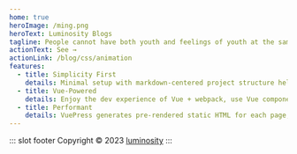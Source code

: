 ```yaml
---
home: true
heroImage: /ming.png
heroText: Luminosity Blogs
tagline: People cannot have both youth and feelings of youth at the same time.
actionText: See →
actionLink: /blog/css/animation
features:
  - title: Simplicity First
    details: Minimal setup with markdown-centered project structure helps you focus on writing.
  - title: Vue-Powered
    details: Enjoy the dev experience of Vue + webpack, use Vue components in markdown, and develop custom themes with Vue.
  - title: Performant
    details: VuePress generates pre-rendered static HTML for each page, and runs as an SPA once a page is loaded.
---
```


::: slot footer
Copyright © 2023 [luminosity](https://zhang.beer)
:::

